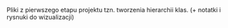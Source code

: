 Pliki z pierwszego etapu projektu tzn. tworzenia hierarchii klas.
(+ notatki i rysnuki do wizualizacji)
